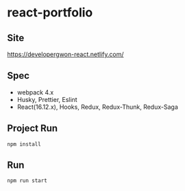 # react-portfolio

## Site
https://developergwon-react.netlify.com/

## Spec
- webpack 4.x
- Husky, Prettier, Eslint
- React(16.12.x), Hooks, Redux, Redux-Thunk, Redux-Saga

## Project Run

```
npm install
```

## Run

```
npm run start
```
